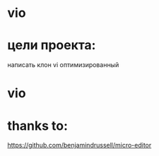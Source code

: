 # vio


# цели проекта:
написать клон vi оптимизированный
# vio

# thanks to: 
https://github.com/benjamindrussell/micro-editor
